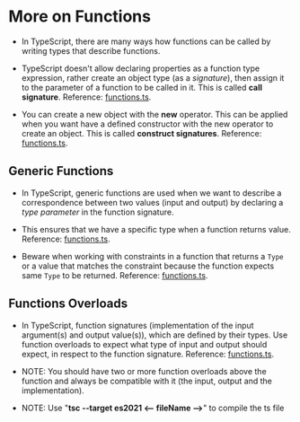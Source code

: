 <h1>More on Functions</h1>

- In TypeScript, there are many ways how functions can be called by writing types that describe functions.

- TypeScript doesn't allow declaring properties as a function type expression, rather create an object type (as a _signature_), then assign it to the parameter of a function to be called in it. This is called **call signature**. Reference: [functions.ts](functions.ts).

- You can create a new object with the **new** operator. This can be applied when you want have a defined constructor with the new operator to create an object. This is called **construct signatures**. Reference: [functions.ts](functions.ts).

<h2>Generic Functions</h2>

- In TypeScript, generic functions are used when we want to describe a correspondence between two values (input and output) by declaring a _type parameter_ in the function signature.

- This ensures that we have a specific type when a function returns value. Reference: [functions.ts](functions.ts).

- Beware when working with constraints in a function that returns a `Type` or a value that matches the constraint because the function expects same `Type` to be returned. Reference: [functions.ts](functions.ts).

<h2>Functions Overloads</h2>

- In TypeScript, function signatures (implementation of the input argument(s) and output value(s)), which are defined by their types. Use function overloads to expect what type of input and output should expect, in respect to the function signature. Reference: [functions.ts](functions.ts).

- NOTE: You should have two or more function overloads above the function and always be compatible with it (the input, output and the implementation).

- NOTE: Use "**tsc --target es2021 <-- fileName -->**" to compile the ts file
